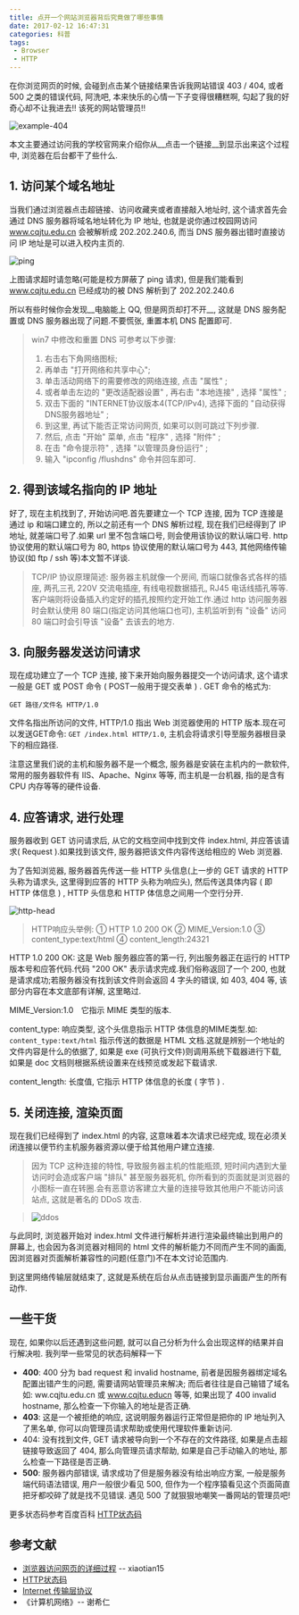 ```yaml
---
title: 点开一个网站浏览器背后究竟做了哪些事情
date: 2017-02-12 16:47:31
categories: 科普
tags:
 - Browser
 - HTTP
---
```


在你浏览网页的时候, 会碰到点击某个链接结果告诉我网站错误 403 / 404, 或者 500 之类的错误代码, 阿洗吧, 本来快乐的心情一下子变得很糟糕啊, 勾起了我的好奇心却不让我进去!! 该死的网站管理员!!

![example-404](//static.mutoe.com/2017/the-principle-of-browsers-work/example-404.png)

本文主要通过访问我的学校官网来介绍你从__点击一个链接__到显示出来这个过程中, 浏览器在后台都干了些什么.

<!-- more -->

## 1. 访问某个域名地址

当我们通过浏览器点击超链接、访问收藏夹或者直接敲入地址时, 这个请求首先会通过 DNS 服务器将域名地址转化为 IP 地址, 也就是说你通过校园网访问 www.cqjtu.edu.cn 会被解析成 202.202.240.6, 而当 DNS 服务器出错时直接访问 IP 地址是可以进入校内主页的.

![ping](//static.mutoe.com/2017/the-principle-of-browsers-work/ping.png)

上图请求超时请忽略(可能是校方屏蔽了 ping 请求), 但是我们能看到 www.cqjtu.edu.cn 已经成功的被 DNS 解析到了 202.202.240.6

所以有些时候你会发现__电脑能上 QQ, 但是网页却打不开__, 这就是 DNS 服务配置或 DNS 服务器出现了问题.不要慌张, 重置本机 DNS 配置即可.

> win7 中修改和重置 DNS 可参考以下步骤:
> 1. 右击右下角网络图标;
> 2. 再单击 "打开网络和共享中心";
> 3. 单击活动网络下的需要修改的网络连接, 点击 "属性" ;
> 4. 或者单击左边的 "更改适配器设置" , 再右击 "本地连接" , 选择 "属性" ;
> 5. 双击下面的 "INTERNET协议版本4(TCP/IPv4), 选择下面的 "自动获得DNS服务器地址" ;
> 6. 到这里, 再试下能否正常访问网页, 如果可以则可跳过下列步骤.
> 7. 然后, 点击 "开始" 菜单, 点击 "程序" , 选择 "附件" ;
> 8. 在击 "命令提示符" , 选择 "以管理员身份运行" ;
> 9. 输入 "ipconfig /flushdns" 命令并回车即可.

## 2. 得到该域名指向的 IP 地址

好了, 现在主机找到了, 开始访问吧.首先要建立一个 TCP 连接, 因为 TCP 连接是通过 ip 和端口建立的, 所以之前还有一个 DNS 解析过程, 现在我们已经得到了 IP 地址, 就差端口号了.如果 url 里不包含端口号, 则会使用该协议的默认端口号. http 协议使用的默认端口号为 80, https 协议使用的默认端口号为 443, 其他网络传输协议(如 ftp / ssh 等)本文暂不详谈.

> TCP/IP 协议原理简述: 服务器主机就像一个房间, 而端口就像各式各样的插座, 两孔三孔 220V 交流电插座, 有线电视数据插孔, RJ45 电话线插孔等等.客户端则将设备插入约定好的插孔按照约定开始工作.通过 http 访问服务器时会默认使用 80 端口(指定访问其他端口也可), 主机监听到有 "设备" 访问 80 端口时会引导该 "设备" 去该去的地方.

## 3. 向服务器发送访问请求

现在成功建立了一个 TCP 连接, 接下来开始向服务器提交一个访问请求, 这个请求一般是 GET 或 POST 命令 ( POST一般用于提交表单 ) . GET 命令的格式为:

    GET 路径/文件名 HTTP/1.0

文件名指出所访问的文件, HTTP/1.0 指出 Web 浏览器使用的 HTTP 版本.现在可以发送GET命令: ` GET /index.html HTTP/1.0 `, 主机会将请求引导至服务器根目录下的相应路径.

注意这里我们说的主机和服务器不是一个概念, 服务器是安装在主机内的一款软件, 常用的服务器软件有 IIS、Apache、Nginx 等等, 而主机是一台机器, 指的是含有 CPU 内存等等的硬件设备.

## 4. 应答请求, 进行处理

服务器收到 GET 访问请求后, 从它的文档空间中找到文件 index.html, 并应答该请求( Request ).如果找到该文件, 服务器把该文件内容传送给相应的 Web 浏览器.

为了告知浏览器, 服务器首先传送一些 HTTP 头信息(上一步的 GET 请求的 HTTP 头称为请求头, 这里得到应答的 HTTP 头称为响应头), 然后传送具体内容 ( 即 HTTP 体信息 ) , HTTP 头信息和 HTTP 体信息之间用一个空行分开.

![http-head](//static.mutoe.com/2017/the-principle-of-browsers-work/http-head.png)

> HTTP响应头举例:
>   ① HTTP 1.0 200 OK
>   ② MIME_Version:1.0
>   ③ content_type:text/html
>   ④ content_length:24321

HTTP 1.0 200 OK: 这是 Web 服务器应答的第一行, 列出服务器正在运行的 HTTP 版本号和应答代码.代码 "200 OK" 表示请求完成.我们俗称返回了一个 200, 也就是请求成功;若服务器没有找到该文件则会返回 4 字头的错误, 如 403, 404 等, 该部分内容在本文底部有详解, 这里略过.

MIME_Version:1.0　它指示 MIME 类型的版本.

content_type: 响应类型, 这个头信息指示 HTTP 体信息的MIME类型.如: ` content_type:text/html ` 指示传送的数据是 HTML 文档.这就是辨别一个地址的文件内容是什么的依据了, 如果是 exe (可执行文件)则调用系统下载器进行下载, 如果是 doc 文档则根据系统设置来在线预览或发起下载请求.

content_length: 长度值, 它指示 HTTP 体信息的长度 ( 字节 ) .

## 5. 关闭连接, 渲染页面

现在我们已经得到了 index.html 的内容, 这意味着本次请求已经完成, 现在必须关闭连接以便节约主机服务器资源以便于给其他用户建立连接.

> 因为 TCP 这种连接的特性, 导致服务器主机的性能瓶颈, 短时间内遇到大量访问时会造成客户端 "排队" 甚至服务器死机, 你所看到的页面就是浏览器的小图标一直在转圈.会有恶意访客建立大量的连接导致其他用户不能访问该站点, 这就是著名的 DDoS 攻击.

> ![ddos](//static.mutoe.com/2017/the-principle-of-browsers-work/ddos.jpg)

与此同时, 浏览器开始对 index.html 文件进行解析并进行渲染最终输出到用户的屏幕上, 也会因为各浏览器对相同的 html 文件的解析能力不同而产生不同的画面, 因浏览器对页面解析兼容性的问题(任意门)不在本文讨论范围内.

到这里网络传输层就结束了, 这就是系统在后台从点击链接到显示画面产生的所有动作.

## 一些干货

现在, 如果你以后还遇到这些问题, 就可以自己分析为什么会出现这样的结果并自行解决啦. 我列举一些常见的状态码解释一下

* __400__: 400 分为 bad request 和 invalid hostname, 前者是因服务器绑定域名配置出错产生的问题, 需要请网站管理员来解决; 而后者往往是自己输错了域名如: ww.cqjtu.edu.cn 或 www.cqjtu.educn 等等, 如果出现了 400 invalid hostname, 那么检查一下你输入的地址是否正确.
* __403__: 这是一个被拒绝的响应, 这说明服务器运行正常但是把你的 IP 地址列入了黑名单, 你可以向管理员请求帮助或使用代理软件重新访问.
* 404: 没有找到文件, GET 请求被导向到一个不存在的文件路径, 如果是点击超链接导致返回了 404, 那么向管理员请求帮助, 如果是自己手动输入的地址, 那么检查一下路径是否正确.
* __500__: 服务器内部错误, 请求成功了但是服务器没有给出响应方案, 一般是服务端代码语法错误, 用户一般很少看见 500, 但作为一个程序猿看见这个页面简直把牙都咬碎了就是找不见错误. 遇见 500 了就狠狠地嘲笑一番网站的管理员吧!

更多状态码参考百度百科 [HTTP状态码](http://baike.baidu.com/view/1790469.htm)

## 参考文献

* [浏览器访问网页的详细过程](http://blog.csdn.net/xiaotian15/article/details/8625302) -- xiaotian15
* [HTTP状态码](http://baike.baidu.com/view/1790469.htm)
* [Internet 传输层协议](http://www.cic.tsinghua.edu.cn/jdx/book6/3.htm)
* 《计算机网络》-- 谢希仁
